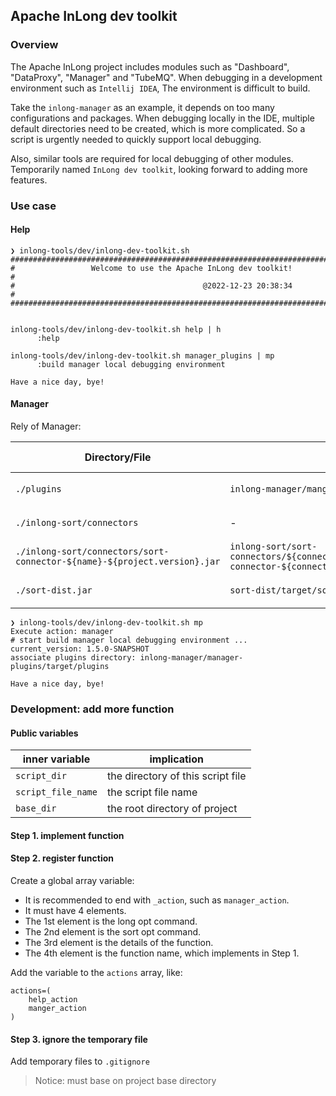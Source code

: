 <!--

    Licensed to the Apache Software Foundation (ASF) under one
    or more contributor license agreements.  See the NOTICE file
    distributed with this work for additional information
    regarding copyright ownership.  The ASF licenses this file
    to you under the Apache License, Version 2.0 (the
    "License"); you may not use this file except in compliance
    with the License.  You may obtain a copy of the License at

      http://www.apache.org/licenses/LICENSE-2.0

    Unless required by applicable law or agreed to in writing,
    software distributed under the License is distributed on an
    "AS IS" BASIS, WITHOUT WARRANTIES OR CONDITIONS OF ANY
    KIND, either express or implied.  See the License for the
    specific language governing permissions and limitations
    under the License.

-->

## Apache InLong dev toolkit

### Overview

The Apache InLong project includes modules such as "Dashboard", "DataProxy", "Manager" and "TubeMQ".
When debugging in a development environment such as `Intellij IDEA`,
The environment is difficult to build.

Take the `inlong-manager` as an example, it depends on too many configurations and packages.
When debugging locally in the IDE, multiple default directories need to be created, which is more complicated.
So a script is urgently needed to quickly support local debugging.

Also, similar tools are required for local debugging of other modules. 
Temporarily named `InLong dev toolkit`, looking forward to adding more features.

### Use case

#### Help

```shell
❯ inlong-tools/dev/inlong-dev-toolkit.sh
####################################################################################
#                 Welcome to use the Apache InLong dev toolkit!                    #
#                                          @2022-12-23 20:38:34                    #
####################################################################################


inlong-tools/dev/inlong-dev-toolkit.sh help | h
      :help

inlong-tools/dev/inlong-dev-toolkit.sh manager_plugins | mp
      :build manager local debugging environment

Have a nice day, bye!

```

#### Manager

Rely of Manager:

| Directory/File                                                           | link target                                                                                                    | Rely modules                    | 
|--------------------------------------------------------------------------|----------------------------------------------------------------------------------------------------------------|---------------------------------|
| `./plugins`                                                              | `inlong-manager/manger-plugins/target/plugins`                                                                 | `inlong-sort/sort-plugin`       |
| `./inlong-sort/connectors`                                               | -                                                                                                              | `inlong-sort/sort-connectors/*` |                                 |
| `./inlong-sort/connectors/sort-connector-${name}-${project.version}.jar` | `inlong-sort/sort-connectors/${connector.name}/target/sort-connector-${connector.name}-${project.version}.jar` | `inlong-sort/sort-connectors/*` |
| `./sort-dist.jar`                                                        | `sort-dist/target/sort-dist-${project.version}.jar`                                                            | `inlong-sort/sort-dist`         |

```shell
❯ inlong-tools/dev/inlong-dev-toolkit.sh mp
Execute action: manager
# start build manager local debugging environment ...
current_version: 1.5.0-SNAPSHOT
associate plugins directory: inlong-manager/manager-plugins/target/plugins

Have a nice day, bye!
```

### Development: add more function

#### Public variables

| inner variable     | implication                       |
|--------------------|-----------------------------------|
| `script_dir`       | the directory of this script file |
| `script_file_name` | the script file name              |
| `base_dir`         | the root directory of project     |

#### Step 1. implement function

#### Step 2. register function

Create a global array variable:

- It is recommended to end with `_action`, such as `manager_action`.
- It must have 4 elements.
- The 1st element is the long opt command.
- The 2nd element is the sort opt command.
- The 3rd element is the details of the function.
- The 4th element is the function name, which implements in Step 1.

Add the variable to the `actions` array, like:

```shell
actions=(
    help_action
    manger_action
)
```

#### Step 3. ignore the temporary file

Add temporary files to `.gitignore`

> Notice: must base on project base directory

